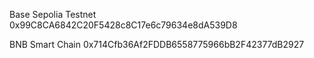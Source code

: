 Base Sepolia Testnet
0x99C8CA6842C20F5428c8C17e6c79634e8dA539D8

BNB Smart Chain
0x714Cfb36Af2FDDB6558775966bB2F42377dB2927